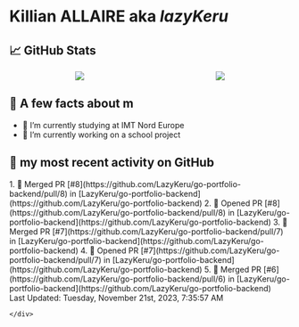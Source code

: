 <body>
    <div class="header">
        <h1><b>Killian ALLAIRE</b> aka <i>lazyKeru</i></h1>
    </div>
    <div class="body">
        <div>
            <h2>📈 GitHub Stats</h2>
            <div style="display: flex; align-items: flex-start; justify-content:space-around;">
                <img src="https://github-readme-stats.vercel.app/api?username=LazyKeru&theme=graywhite&show_icons=true" />
                <img src="https://github-readme-stats.vercel.app/api/top-langs/?username=LazyKeru" />
            </div>
        </div>
        <div>
            <h2>📣 A few facts about m</h2>
            <ul>
                <li>🌱 I’m currently studying at IMT Nord Europe</li>
                <li>🔭 I’m currently working on a school project</li>
            </ul>
        </div>
        <div>
            <h2>🌱 my most recent activity on GitHub</h2>
            <div>
                <!--RECENT_ACTIVITY:start-->
1. 🎉 Merged PR [#8](https://github.com/LazyKeru/go-portfolio-backend/pull/8) in [LazyKeru/go-portfolio-backend](https://github.com/LazyKeru/go-portfolio-backend)
2. 💪 Opened PR [#8](https://github.com/LazyKeru/go-portfolio-backend/pull/8) in [LazyKeru/go-portfolio-backend](https://github.com/LazyKeru/go-portfolio-backend)
3. 🎉 Merged PR [#7](https://github.com/LazyKeru/go-portfolio-backend/pull/7) in [LazyKeru/go-portfolio-backend](https://github.com/LazyKeru/go-portfolio-backend)
4. 💪 Opened PR [#7](https://github.com/LazyKeru/go-portfolio-backend/pull/7) in [LazyKeru/go-portfolio-backend](https://github.com/LazyKeru/go-portfolio-backend)
5. 🎉 Merged PR [#6](https://github.com/LazyKeru/go-portfolio-backend/pull/6) in [LazyKeru/go-portfolio-backend](https://github.com/LazyKeru/go-portfolio-backend)
                <!--RECENT_ACTIVITY:end-->
            </div>
            <div>
                <!--RECENT_ACTIVITY:last_update-->
Last Updated: Tuesday, November 21st, 2023, 7:35:57 AM
                <!--RECENT_ACTIVITY:last_update_end-->
            </div>
        </div>
    </div>
    <div class="footer">

    </div>
</body>

<!--
**LazyKeru/LazyKeru** is a ✨ _special_ ✨ repository because its `README.md` (this file) appears on your GitHub profile.

Here are some ideas to get you started:

- 🔭 I’m currently working on ...
- 🌱 I’m currently learning ...
- 👯 I’m looking to collaborate on ...
- 🤔 I’m looking for help with ...
- 💬 Ask me about ...
- 📫 How to reach me: ...
- 😄 Pronouns: ...
- ⚡ Fun fact: ...
-->